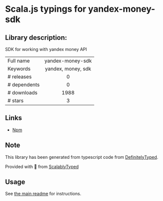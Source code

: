 
# Scala.js typings for yandex-money-sdk


## Library description:
SDK for working with yandex money API

|                    |                 |
| ------------------ | :-------------: |
| Full name          | yandex-money-sdk |
| Keywords           | yandex, money, sdk |
| # releases         | 0 |
| # dependents       | 0 |
| # downloads        | 1988 |
| # stars            | 3 |

## Links
- [Npm](https://www.npmjs.com/package/yandex-money-sdk)
    


## Note
This library has been generated from typescript code from [DefinitelyTyped](https://definitelytyped.org).

Provided with :purple_heart: from [ScalablyTyped](https://github.com/oyvindberg/ScalablyTyped)

## Usage
See [the main readme](../../readme.md) for instructions.


